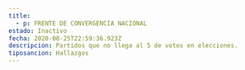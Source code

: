 ```yaml
---
title:
  - p: FRENTE DE CONVERGENCIA NACIONAL
estado: Inactivo
fecha: 2020-08-25T22:59:36.923Z
descripcion: Partidos que no llega al 5 de votos en elecciones.
tiposancion: Hallazgos
---
```

